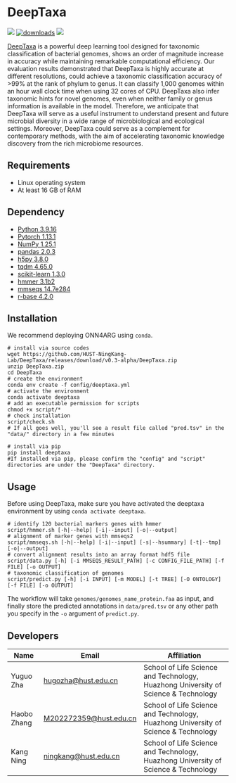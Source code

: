 # DeepTaxa
![](https://img.shields.io/badge/status-beta-brightgreen?style=flat-square&logo=appveyor) [![downloads](https://static.pepy.tech/badge/deeptaxa)](https://pepy.tech/project/deeptaxa) ![](https://img.shields.io/github/license/HUST-NingKang-Lab/DeepTaxa?style=flat-square&logo=appveyor)

[DeepTaxa](https://github.com/HUST-NingKang-Lab/DeepTaxa) is a powerful deep learning tool designed for taxonomic classification of bacterial genomes, shows an order of magnitude increase in accuracy while maintaining remarkable computational efficiency. Our evaluation results demonstrated that DeepTaxa is highly accurate at different resolutions, could achieve a taxonomic classification accuracy of >99% at the rank of phylum to genus. It can classify 1,000 genomes within an hour wall clock time when using 32 cores of CPU. DeepTaxa also infer taxonomic hints for novel genomes, even when neither family or genus information is available in the model.  Therefore, we anticipate that DeepTaxa will serve as a useful instrument to understand present and future microbial diversity in a wide range of microbiological and ecological settings. Moreover, DeepTaxa could serve as a complement for contemporary methods, with the aim of accelerating taxonomic knowledge discovery from the rich microbiome resources.
## Requirements
- Linux operating system
- At least 16 GB of RAM

## Dependency
- [Python 3.9.16](https://www.python.org/downloads/release/python-3916/)
- [Pytorch 1.13.1](https://github.com/pytorch/pytorch)
- [NumPy 1.25.1](https://numpy.org/)
- [pandas 2.0.3](https://pandas.pydata.org/pandas-docs/stable/getting_started/install.html)
- [h5py 3.8.0](https://pypi.org/project/h5py/)
- [tqdm 4.65.0](https://tqdm.github.io/)
- [scikit-learn 1.3.0](https://scikit-learn.org/stable/index.html)
- [hmmer 3.1b2](http://hmmer.org/)
- [mmseqs 14.7e284](https://github.com/soedinglab/MMseqs2)
- [r-base 4.2.0](https://anaconda.org/r/r-base)

## Installation
We recommend deploying ONN4ARG using `conda`.
```shell
# install via source codes
wget https://github.com/HUST-NingKang-Lab/DeepTaxa/releases/download/v0.3-alpha/DeepTaxa.zip
unzip DeepTaxa.zip
cd DeepTaxa
# create the environment
conda env create -f config/deeptaxa.yml
# activate the environment
conda activate deeptaxa
# add an executable permission for scripts
chmod +x script/*
# check installation
script/check.sh
# If all goes well, you'll see a result file called "pred.tsv" in the "data/" directory in a few minutes

# install via pip
pip install deeptaxa
#If installed via pip, please confirm the "config" and "script" directories are under the "DeepTaxa" directory.
```

## Usage
Before using DeepTaxa, make sure you have activated the deeptaxa environment by using `conda activate deeptaxa`.
```shell
# identify 120 bacterial markers genes with hmmer
script/hmmer.sh [-h|--help] [-i|--input] [-o|--output]
# alignment of marker genes with mmseqs2
script/mmseqs.sh [-h|--help] [-i|--input] [-s|--hsummary] [-t|--tmp] [-o|--output]
# convert alignment results into an array format hdf5 file
script/data.py [-h] [-i MMSEQS_RESULT_PATH] [-c CONFIG_FILE_PATH] [-f FILE] [-o OUTPUT]
# taxonomic classification of genomes
script/predict.py [-h] [-i INPUT] [-m MODEL] [-t TREE] [-O ONTOLOGY] [-f FILE] [-o OUTPUT]
```
The workflow will take  `genomes/genomes_name_protein.faa` as input, and finally store the predicted annotations in `data/pred.tsv` or any other path you specify in the `-o` argument of `predict.py`.
## Developers

   Name   |      Email      |      Affiliation
----------|-----------------|----------------------------------------------------------------------------------------
Yuguo Zha |hugozha@hust.edu.cn| School of Life Science and Technology, Huazhong University of Science & Technology
Haobo Zhang |M202272359@hust.edu.cn| School of Life Science and Technology, Huazhong University of Science & Technology
Kang Ning |ningkang@hust.edu.cn| School of Life Science and Technology, Huazhong University of Science & Technology
